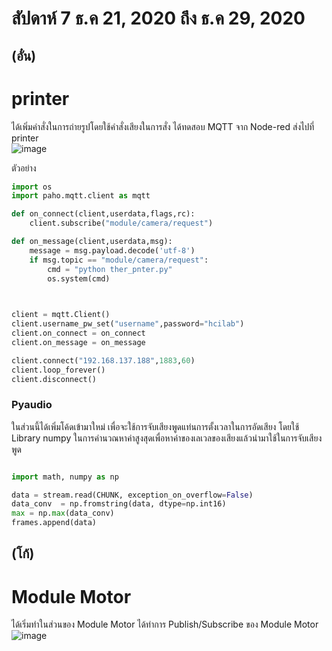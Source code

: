 # สัปดาห์ 7 ธ.ค 21, 2020 ถึง ธ.ค 29, 2020  
## (อั๋น)  
# printer  
ได้เพิ่มคำสั่งในการถ่ายรูปโดยใช้คำสั่งเสียงในการสั่ง ได้ทดสอบ MQTT จาก Node-red ส่งไปที่ printer  
![image](https://user-images.githubusercontent.com/65691345/110540563-39febb80-8159-11eb-9c98-c039a0e380ae.png)  

ตัวอย่าง 
```python
import os
import paho.mqtt.client as mqtt

def on_connect(client,userdata,flags,rc):
    client.subscribe("module/camera/request")

def on_message(client,userdata,msg):
    message = msg.payload.decode('utf-8')
    if msg.topic == "module/camera/request":
        cmd = "python ther_pnter.py"
        os.system(cmd)
    


client = mqtt.Client()
client.username_pw_set("username",password="hcilab")
client.on_connect = on_connect
client.on_message = on_message

client.connect("192.168.137.188",1883,60)
client.loop_forever()
client.disconnect()
```


### Pyaudio  
ในส่วนนี้ได้เพิ่มโค้ดเข้ามาใหม่ เพื่อจะใช้การจับเสียงพูดแท่นการตั้งเวลาในการอัดเสียง โดยใช้ Library numpy ในการคำนวณหาค่าสูงสุดเพื่อหาค่าของเลเวลของเสียงแล้วนำมาใช้ในการจับเสียงพูด
```python

import math, numpy as np

data = stream.read(CHUNK, exception_on_overflow=False)
data_conv  = np.fromstring(data, dtype=np.int16)
max = np.max(data_conv)     
frames.append(data)
```




## (โก้)  
# Module Motor  
ได้เริ่มทำในส่วนของ Module Motor ได้ทำการ Publish/Subscribe ของ Module Motor  
![image](https://user-images.githubusercontent.com/65691345/110540704-64507900-8159-11eb-9f42-d062cddc763d.png)


